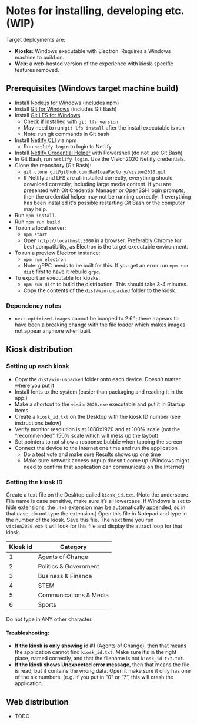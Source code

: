 # Notes for installing, developing etc. (WIP)

Target deployments are:

- **Kiosks**: Windows executable with Electron. Requires a Windows machine to build on.
- **Web**: a web-hosted version of the experience with kiosk-specific features removed.

## Prerequisites (Windows target machine build)

- Install [Node.js for Windows](https://nodejs.org/en/) (includes npm)
- Install [Git for Windows](https://git-scm.com/download/win) (includes Git Bash)
- Install [Git LFS for Windows](https://git-lfs.github.com/)
  - Check if installed with `git lfs version`
  - May need to run `git lfs install` after the install executable is run
  - Note: run git commands in Git bash
- Install [Netlify CLI](https://cli.netlify.com/) via npm
  - Run `netlify login` to login to Netlify
- Install [Netlify Credential Helper](https://github.com/netlify/netlify-credential-helper#install-on-windows-with-powershell_) with Powershell (do not use Git Bash)
- In Git Bash, run `netlify login`. Use the Vision2020 Netlify credentials.
- Clone the repository (Git Bash):
  - `git clone git@github.com:BadIdeaFactory/vision2020.git`
  - If Netlify and LFS are all installed correctly, everything should download correctly, including large media content. If you are presented with Git Credential Manager or OpenSSH login prompts, then the credential helper may not be running correctly. If everything has been installed it's possible restarting Git Bash or the computer may help.
- Run `npm install`.
- Run `npm run build`.
- To run a local server:
  - `npm start`
  - Open `http://localhost:3000` in a browser. Preferably Chrome for best compatibility, as Electron is the target executable environment.
- To run a preview Electron instance:
  - `npm run electron`
  - Note: gRPC needs to be built for this. If you get an error run `npm run dist` first to have it rebuild `grpc`.
- To export an executable for kiosks:
  - `npm run dist` to build the distribution. This should take 3-4 minutes.
  - Copy the contents of the `dist/win-unpacked` folder to the kiosk.

### Dependency notes

- `next-optimized-images` cannot be bumped to 2.6.1; there appears to have been a breaking change with the file loader which makes images not appear anymore when built

## Kiosk distribution

### Setting up each kiosk

- Copy the `dist/win-unpacked` folder onto each device. Doesn’t matter where you put it
- Install fonts to the system (easier than packaging and reading it in the app.)
- Make a shortcut to the `vision2020.exe` executable and put it in Startup Items
- Create a `kiosk_id.txt` on the Desktop with the kiosk ID number (see instructions below)
- Verify monitor resolution is at 1080x1920 and at 100% scale (not the “recommended” 150% scale which will mess up the layout)
- Set pointers to not show a response bubble when tapping the screen
- Connect the device to the Internet one time and run the application
  - Do a test vote and make sure Results shows up one time
  - Make sure network access popup doesn't come up (Windows might need to confirm that application can communicate on the Internet)

### Setting the kiosk ID

Create a text file on the Desktop called `kiosk_id.txt`. (Note the underscore. File name is case sensitive, make sure it’s all lowercase. If Windows is set to hide extensions, the `.txt` extension may be automatically appended, so in that case, do not type the extension.) Open this file in Notepad and type in the number of the kiosk. Save this file. The next time you run `vision2020.exe` it will look for this file and display the attract loop for that kiosk.

| Kiosk id | Category               |
| -------- | ---------------------- |
| 1        | Agents of Change       |
| 2        | Politics & Government  |
| 3        | Business & Finance     |
| 4        | STEM                   |
| 5        | Communications & Media |
| 6        | Sports                 |

Do not type in ANY other character.

#### Troubleshooting:

- **If the kiosk is only showing id #1** (Agents of Change), then that means the application cannot find `kiosk_id.txt`. Make sure it’s in the right place, named correctly, and that the filename is not `kiosk_id.txt.txt`.
- **If the kiosk shows Unexpected error message**, then that means the file is read, but it contains the wrong data. Open it make sure it only has one of the six numbers. (e.g. If you put in “0” or “7”, this will crash the application.

## Web distribution

- TODO
